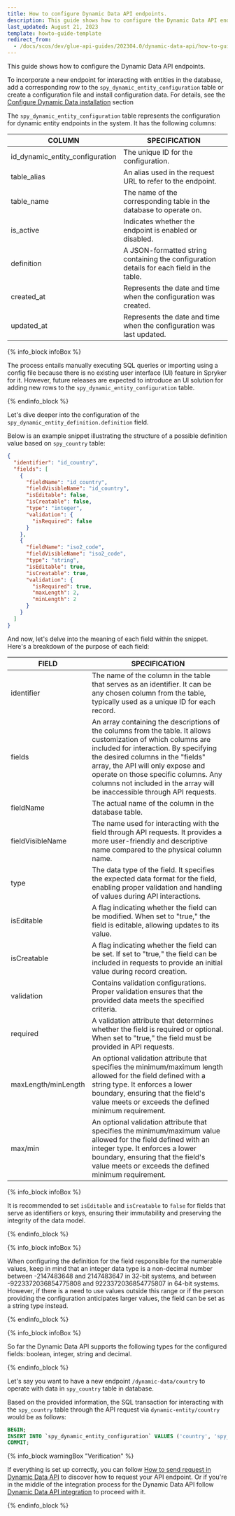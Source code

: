 ```yaml
---
title: How to configure Dynamic Data API endpoints.
description: This guide shows how to configure the Dynamic Data API endpoints.
last_updated: August 21, 2023
template: howto-guide-template
redirect_from: 
  - /docs/scos/dev/glue-api-guides/202304.0/dynamic-data-api/how-to-guides/how-to-configure-dynamic-data-api.html
---
```


This guide shows how to configure the Dynamic Data API endpoints.

To incorporate a new endpoint for interacting with entities in the database,
add a corresponding row to the `spy_dynamic_entity_configuration` table or create a configuration file and install configuration data. For details, see the [Configure Dynamic Data installation](#dynamic-data-install-configuration) section

The `spy_dynamic_entity_configuration` table represents the configuration for dynamic entity endpoints in the system. It has the following columns:

| COLUMN | SPECIFICATION |
| --- | --- |
| id_dynamic_entity_configuration | The unique ID for the configuration. |
| table_alias | An alias used in the request URL to refer to the endpoint. |
| table_name | The name of the corresponding table in the database to operate on. |
| is_active | Indicates whether the endpoint is enabled or disabled. |
| definition | A JSON-formatted string containing the configuration details for each field in the table. |
| created_at | Represents the date and time when the configuration was created. |
| updated_at | Represents the date and time when the configuration was last updated. |

{% info_block infoBox %}

The process entails manually executing SQL queries or importing using a config file because there is no existing user interface (UI) feature in Spryker for it.
However, future releases are expected to introduce an UI solution for adding new rows to the `spy_dynamic_entity_configuration` table.

{% endinfo_block %}

Let's dive deeper into the configuration of the `spy_dynamic_entity_definition.definition` field.

Below is an example snippet illustrating the structure of a possible definition value based on `spy_country` table:

```json
{
  "identifier": "id_country",
  "fields": [
    {
      "fieldName": "id_country",
      "fieldVisibleName": "id_country",
      "isEditable": false,
      "isCreatable": false,
      "type": "integer",
      "validation": {
        "isRequired": false
      }
    },
    { 
      "fieldName": "iso2_code",
      "fieldVisibleName": "iso2_code",
      "type": "string", 
      "isEditable": true,
      "isCreatable": true,
      "validation": {
        "isRequired": true,
        "maxLength": 2,
        "minLength": 2
      }
    }
  ]
}
```

And now, let's delve into the meaning of each field within the snippet. Here's a breakdown of the purpose of each field:

| FIELD | SPECIFICATION |
| --- | --- |
| identifier | The name of the column in the table that serves as an identifier. It can be any chosen column from the table, typically used as a unique ID for each record. |
| fields | An array containing the descriptions of the columns from the table. It allows customization of which columns are included for interaction. By specifying the desired columns in the "fields" array, the API will only expose and operate on those specific columns. Any columns not included in the array will be inaccessible through API requests. |
| fieldName | The actual name of the column in the database table. |
| fieldVisibleName | The name used for interacting with the field through API requests. It provides a more user-friendly and descriptive name compared to the physical column name. |
| type | The data type of the field. It specifies the expected data format for the field, enabling proper validation and handling of values during API interactions. |
| isEditable | A flag indicating whether the field can be modified. When set to "true," the field is editable, allowing updates to its value. |
| isCreatable | A flag indicating whether the field can be set. If set to "true," the field can be included in requests to provide an initial value during record creation. |
| validation | Contains validation configurations. Proper validation ensures that the provided data meets the specified criteria. |
| required | A validation attribute that determines whether the field is required or optional. When set to "true," the field must be provided in API requests. |
| maxLength/minLength | An optional validation attribute that specifies the minimum/maximum length allowed for the field defined with a string type. It enforces a lower boundary, ensuring that the field's value meets or exceeds the defined minimum requirement. |
| max/min | An optional validation attribute that specifies the minimum/maximum value allowed for the field defined with an integer type. It enforces a lower boundary, ensuring that the field's value meets or exceeds the defined minimum requirement. |

{% info_block infoBox %}

It is recommended to set `isEditable` and `isCreatable` to `false` for fields that serve as identifiers or keys, ensuring their immutability and preserving the integrity of the data model.

{% endinfo_block %}

{% info_block infoBox %}

When configuring the definition for the field responsible for the numerable values, keep in mind that an integer data type is a non-decimal number 
between -2147483648 and 2147483647 in 32-bit systems, and between -9223372036854775808 and 9223372036854775807 in 64-bit systems. 
However, if there is a need to use values outside this range or if the person providing the configuration anticipates 
larger values, the field can be set as a string type instead.

{% endinfo_block %}

{% info_block infoBox %}

So far the Dynamic Data API supports the following types for the configured fields: boolean, integer, string and decimal.

{% endinfo_block %}

Let's say you want to have a new endpoint `/dynamic-data/country` to operate with data in `spy_country` table in database.

Based on the provided information, the SQL transaction for interacting with the `spy_country` table through the API request via `dynamic-entity/country` would be as follows:

```sql
BEGIN;
INSERT INTO `spy_dynamic_entity_configuration` VALUES ('country', 'spy_country', 1, '{\"identifier\":\"id_country\",\"fields\":[{\"fieldName\":\"id_country\",\"fieldVisibleName\":\"id_country\",\"isEditable\":false,\"isCreatable\":false,\"type\":\"integer\",\"validation\":{\"isRequired\":false}},{\"fieldName\":\"iso2_code\",\"fieldVisibleName\":\"iso2_code\",\"type\":\"string\",\"isEditable\":true,\"isCreatable\":true,\"validation\":{\"isRequired\":true,\"maxLength\":2,\"minLength\":2}},{\"fieldName\":\"iso3_code\",\"fieldVisibleName\":\"iso3_code\",\"type\":\"string\",\"isEditable\":true,\"isCreatable\":true,\"validation\":{\"isRequired\":true,\"maxLength\":3,\"minLength\":3}},{\"fieldName\":\"name\",\"fieldVisibleName\":\"name\",\"type\":\"string\",\"isEditable\":true,\"isCreatable\":true,\"validation\":{\"isRequired\":true,\"maxLength\":255,\"minLength\":1}},{\"fieldName\":\"postal_code_mandatory\",\"fieldVisibleName\":\"postal_code_mandatory\",\"type\":\"boolean\",\"isEditable\":true,\"isCreatable\":true,\"validation\":{\"isRequired\":false}},{\"fieldName\":\"postal_code_regex\",\"isEditable\":\"false\",\"isCreatable\":\"false\",\"fieldVisibleName\":\"postal_code_regex\",\"type\":\"string\",\"validation\":{\"isRequired\":false,\"maxLength\":500,\"minLength\":1}}]}');
COMMIT;
```

{% info_block warningBox "Verification" %}

If everything is set up correctly, you can follow [How to send request in Dynamic Data API](/docs/scos/dev/glue-api-guides/{{page.version}}/dynamic-data-api/how-to-guides/how-to-send-request-in-dynamic-data-api.html) to discover how to request your API endpoint.
Or if you're in the middle of the integration process for the Dynamic Data API follow [Dynamic Data API integration](/docs/scos/dev/feature-integration-guides/{{page.version}}/glue-api/dynamic-data-api-integration.html) to proceed with it.

{% endinfo_block %}
